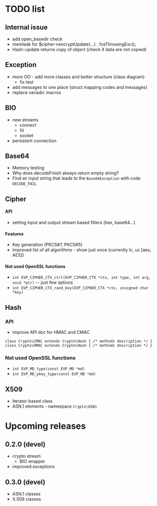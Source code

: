 # TODO list

## Internal issue
- add open_basedir check
- memleak for $cipher->encryptUpdate(...) . fceThrowingExc();
- Hash::update returns copy of object (check if data are not copied)
		
## Exception
- more OO - add more classes and better structure (class diagram)
  - fix test
- add messages to one place (struct mapping codes and messages)
- replace variadic macros

## BIO
- new streams
  - connect
  - fd
  - socket
- persistent connection

## Base64
- Memory testing
- Why does decodeFinish always return empty string?
- Find an input string that leads to the `Base64Exception` with code `DECODE_FAIL`

## Cipher

#### API
- setting input and output stream based filters (hex, base64...)

#### Features
- Key generation (PKCS#7, PKCS#5)
- Improved list of all algorithms - show just once (currently lc, uc [aes, AES])

#### Not used OpenSSL functions
- `int EVP_CIPHER_CTX_ctrl(EVP_CIPHER_CTX *ctx, int type, int arg, void *ptr)` -- just few options
- `int EVP_CIPHER_CTX_rand_key(EVP_CIPHER_CTX *ctx, unsigned char *key)`


## Hash

### API
- improve API doc for HMAC and CMAC
```
class Crypto\CMAC extends Crypto\Hash { /* methods description */ }
class Crypto\HMAC extends Crypto\Hash { /* methods description */ }
```

### Not used OpenSSL functions
- `int EVP_MD_type(const EVP_MD *md)`
- `int EVP_MD_pkey_type(const EVP_MD *md)`

## X509
- Iterator based class
- ASN.1 elements - namespace `Crypto\ASN1`


# Upcoming releases

## 0.2.0 (devel)
- crypto stream
  - BIO wrapper
- improved exceptions

## 0.3.0 (devel)
- ASN.1 classes
- X.509 classes
